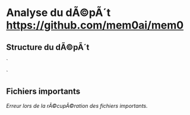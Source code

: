 # Analyse du dÃ©pÃ´t https://github.com/mem0ai/mem0

## Structure du dÃ©pÃ´t

`

`

## Fichiers importants

*Erreur lors de la rÃ©cupÃ©ration des fichiers importants.*
